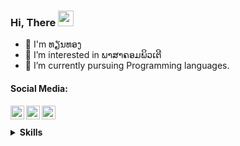 ### Hi, There <img src="https://media.giphy.com/media/hvRJCLFzcasrR4ia7z/giphy.gif" width="25px">

- 👋 I'm ທຽນທອງ <br/>
- 👀 I’m interested in ພາສາຄອມພິວເຕີ<br/>
- 🌱 I’m currently pursuing Programming languages.<br/>

<h4>Social Media:</h4>
<a href="https://www.facebook.com/thian.thong.09">
  <img align="left" alt="thianthong | facebook" width="22px" src="https://github.com/peterthehan/peterthehan/blob/main/assets/facebook.svg" />
</a>
<a href="https://twitter.com/thianthong09">
  <img align="left" alt="thianthong | Twitter" width="22px" src="https://raw.githubusercontent.com/peterthehan/peterthehan/master/assets/twitter.svg" />
</a>
<a href="https://github.com/Thianthong09">
  <img align="left" alt="thianthong | github" width="22px" src="https://github.com/peterthehan/peterthehan/blob/main/assets/github.svg" />
</a></br></br>

<details>
  <summary><b>Skills</b></summary><br>

[![html](https://img.shields.io/badge/html-0.2-lightgrey?labelColor=E34F26&logo=HTML5&style=for-the-badge&logoColor=white)](https://www.w3schools.com/html)
[![css](https://img.shields.io/badge/css-0.1-lightgrey?labelColor=1572B6&logo=CSS3&style=for-the-badge&logoColor=white)](https://www.w3schools.com/css)
[![javascript](https://img.shields.io/badge/javascript-0-lightgrey?labelColor=F7DF1E&logo=JavaScript&style=for-the-badge&logoColor=black)](https://www.w3schools.com/js)

</details>
